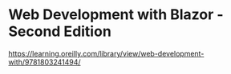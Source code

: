 # Web Development with Blazor - Second Edition
https://learning.oreilly.com/library/view/web-development-with/9781803241494/
